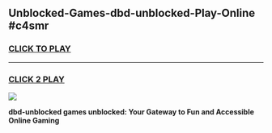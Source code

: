 
## Unblocked-Games-dbd-unblocked-Play-Online #c4smr
<h3>
<a href="https://news.freeplayer.one?title=dbd-unblocked&ref=3">CLICK TO PLAY</a></h3>
<hr>

<h3>
<a href="https://news.freeplayer.one?title=dbd-unblocked&ref=3">CLICK 2 PLAY</a>
  
</h3>

<a href="https://news.freeplayer.one?title=dbd-unblocked&ref=3"><img src="https://clearcache.store/games.png"></a>


**dbd-unblocked games unblocked: Your Gateway to Fun and Accessible Online Gaming**
